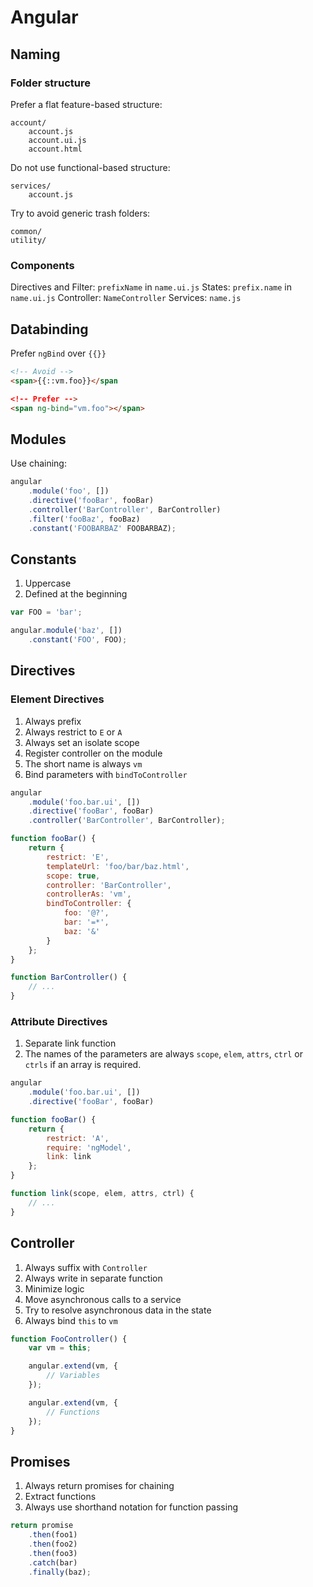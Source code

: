 # Angular

## Naming

### Folder structure

Prefer a flat feature-based structure:

```
account/
    account.js
    account.ui.js
    account.html
```

Do not use functional-based structure:

```
services/
    account.js
```

Try to avoid generic trash folders:

```
common/
utility/
```

### Components

Directives and Filter: `prefixName` in `name.ui.js`
States: `prefix.name` in `name.ui.js`
Controller: `NameController`
Services: `name.js`

## Databinding

Prefer `ngBind` over `{{}}`

```html
<!-- Avoid -->
<span>{{::vm.foo}}</span

<!-- Prefer -->
<span ng-bind="vm.foo"></span>
```

## Modules

Use chaining:

```js
angular
    .module('foo', [])
    .directive('fooBar', fooBar)
    .controller('BarController', BarController)
    .filter('fooBaz', fooBaz)
    .constant('FOOBARBAZ' FOOBARBAZ);
```

## Constants

1. Uppercase
2. Defined at the beginning

```js
var FOO = 'bar';

angular.module('baz', [])
    .constant('FOO', FOO);
```

## Directives

### Element Directives

1. Always prefix
2. Always restrict to `E` or `A`
3. Always set an isolate scope
5. Register controller on the module
6. The short name is always `vm`
5. Bind parameters with `bindToController`

```js
angular
    .module('foo.bar.ui', [])
    .directive('fooBar', fooBar)
    .controller('BarController', BarController);

function fooBar() {
    return {
        restrict: 'E',
        templateUrl: 'foo/bar/baz.html',
        scope: true,
        controller: 'BarController',
        controllerAs: 'vm',
        bindToController: {
            foo: '@?',
            bar: '=*',
            baz: '&'
        }
    };
}

function BarController() {
    // ...
}
```

### Attribute Directives

1. Separate link function
2. The names of the parameters are always `scope`, `elem`, `attrs`, `ctrl` or `ctrls` if an array is required.

```js
angular
    .module('foo.bar.ui', [])
    .directive('fooBar', fooBar)

function fooBar() {
    return {
        restrict: 'A',
        require: 'ngModel',
        link: link
    };
}

function link(scope, elem, attrs, ctrl) {
    // ...
}
```

## Controller

1. Always suffix with `Controller`
2. Always write in separate function
3. Minimize logic
4. Move asynchronous calls to a service
5. Try to resolve asynchronous data in the state
3. Always bind `this` to `vm`

```js
function FooController() {
    var vm = this;

    angular.extend(vm, {
        // Variables
    });

    angular.extend(vm, {
        // Functions
    });
}
```

## Promises

1. Always return promises for chaining
2. Extract functions
3. Always use shorthand notation for function passing

```js
return promise
    .then(foo1)
    .then(foo2)
    .then(foo3)
    .catch(bar)
    .finally(baz);
```
